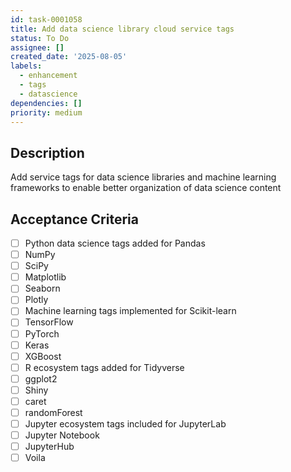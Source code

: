 ```yaml
---
id: task-0001058
title: Add data science library cloud service tags
status: To Do
assignee: []
created_date: '2025-08-05'
labels:
  - enhancement
  - tags
  - datascience
dependencies: []
priority: medium
---
```


## Description

Add service tags for data science libraries and machine learning frameworks to enable better organization of data science content

## Acceptance Criteria

- [ ] Python data science tags added for Pandas
- [ ] NumPy
- [ ] SciPy
- [ ] Matplotlib
- [ ] Seaborn
- [ ] Plotly
- [ ] Machine learning tags implemented for Scikit-learn
- [ ] TensorFlow
- [ ] PyTorch
- [ ] Keras
- [ ] XGBoost
- [ ] R ecosystem tags added for Tidyverse
- [ ] ggplot2
- [ ] Shiny
- [ ] caret
- [ ] randomForest
- [ ] Jupyter ecosystem tags included for JupyterLab
- [ ] Jupyter Notebook
- [ ] JupyterHub
- [ ] Voila
